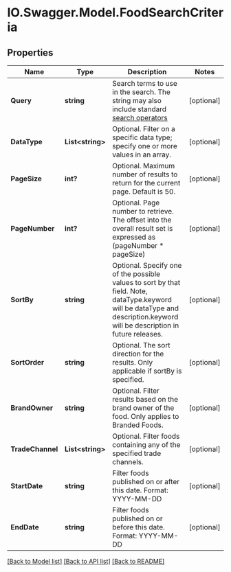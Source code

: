 # IO.Swagger.Model.FoodSearchCriteria
## Properties

Name | Type | Description | Notes
------------ | ------------- | ------------- | -------------
**Query** | **string** | Search terms to use in the search. The string may also include standard [search operators](https://fdc.nal.usda.gov/help.html#bkmk-2) | [optional] 
**DataType** | **List&lt;string&gt;** | Optional. Filter on a specific data type; specify one or more values in an array. | [optional] 
**PageSize** | **int?** | Optional. Maximum number of results to return for the current page. Default is 50. | [optional] 
**PageNumber** | **int?** | Optional. Page number to retrieve. The offset into the overall result set is expressed as (pageNumber * pageSize) | [optional] 
**SortBy** | **string** | Optional. Specify one of the possible values to sort by that field. Note, dataType.keyword will be dataType and description.keyword will be description in future releases. | [optional] 
**SortOrder** | **string** | Optional. The sort direction for the results. Only applicable if sortBy is specified. | [optional] 
**BrandOwner** | **string** | Optional. Filter results based on the brand owner of the food. Only applies to Branded Foods. | [optional] 
**TradeChannel** | **List&lt;string&gt;** | Optional. Filter foods containing any of the specified trade channels. | [optional] 
**StartDate** | **string** | Filter foods published on or after this date. Format: YYYY-MM-DD | [optional] 
**EndDate** | **string** | Filter foods published on or before this date. Format: YYYY-MM-DD | [optional] 

[[Back to Model list]](../README.md#documentation-for-models) [[Back to API list]](../README.md#documentation-for-api-endpoints) [[Back to README]](../README.md)


